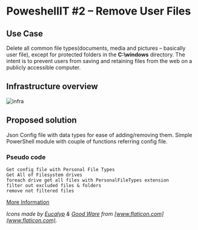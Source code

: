# PoweshellIT #2 – Remove User Files
## Use Case
Delete all common file types(documents, media and pictures – basically user file), except for protected folders in the **C:\windows** directory. The intent is to prevent users from saving and retaining files from the web on a publicly accessible computer.
## Infrastructure overview 
![infra](https://www.andysvints.com/wp-content/uploads/2020/03/PowerShellIT2.png)

## Proposed solution
Json Config file with data types for ease of adding/removing them.
Simple PowerShell module with couple of functions referring config file.
### Pseudo code
```
Get config file with Personal File Types
Get All of Filesystem drives
foreach drive get all files with PersonalFileTypes extension
filter out excluded files & folders
remove not filtered files
```
[More Information](https://www.andysvints.com/poweshellit-2-remove-user-files/)

*Icons made by [Eucalyp](https://www.flaticon.com/authors/eucalyp) & [Good Ware](https://www.flaticon.com/authors/good-ware) from  [www.flaticon.com](www.flaticon.com).*
